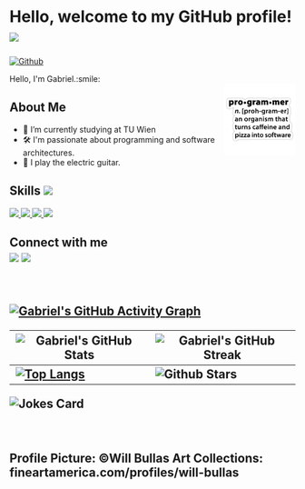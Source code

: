 <h1> Hello, welcome to my GitHub profile!  <img src = "https://raw.githubusercontent.com/MartinHeinz/MartinHeinz/master/wave.gif" width = 30px> </h1>
<p align='center'>
</p>

[![Github](https://img.shields.io/github/followers/Freyness-gd?label=Follow&style=social)](https://github.com/Freyness-gd)

<div size='20px'> Hello, I'm Gabriel.:smile: 
</div>

<img width="25%" align="right" alt="Github" src="https://raw.githubusercontent.com/Freyness-gd/Freyness-gd/master/prog.png" />
<h2> About Me </h2>



- :book: I’m currently studying at TU Wien
- :hammer_and_wrench: I'm passionate about programming and software architectures.
- :guitar: I play the electric guitar.
  

<h2> Skills <img src = "https://media2.giphy.com/media/QssGEmpkyEOhBCb7e1/giphy.gif?cid=ecf05e47a0n3gi1bfqntqmob8g9aid1oyj2wr3ds3mg700bl&rid=giphy.gif" width = 32px> </h2>
<a href= https://github.com/Freyness-gd?tab=repositories&q=&type=&language=python&sort= > <img width ='32px' src ='https://raw.githubusercontent.com/rahulbanerjee26/githubAboutMeGenerator/main/icons/python.svg'> </a>
<a href= https://github.com/Freyness-gd?tab=repositories&q=&type=&language=cpp&sort= > <img width ='32px' src ='https://raw.githubusercontent.com/rahulbanerjee26/githubAboutMeGenerator/main/icons/cpp.svg'> </a>
<a href= https://github.com/Freyness-gd?tab=repositories&q=&type=&language=java&sort= > <img width ='32px' src ='https://raw.githubusercontent.com/rahulbanerjee26/githubAboutMeGenerator/main/icons/java.svg'> </a>
<a href= https://github.com/Freyness-gd?tab=repositories&q=&type=&language=mysql&sort= > <img width ='32px' src ='https://raw.githubusercontent.com/rahulbanerjee26/githubAboutMeGenerator/main/icons/mysql.svg'> </a>

<h2> Connect with me <br>
<a href = 'https://www.linkedin.com/in/gabriel-valentin-dinu/'> <img width = '32px' align= 'center' src="https://raw.githubusercontent.com/rahulbanerjee26/githubAboutMeGenerator/main/icons/linked-in-alt.svg"/></a> 
<a href = 'https://www.github.com/Freyness-gd'> <img width = '32px' align= 'center' src="https://raw.githubusercontent.com/rahulbanerjee26/githubAboutMeGenerator/main/icons/github.svg"/></a>
  
<br>
<br>
<br>
  
[![Gabriel's GitHub Activity Graph](https://activity-graph.herokuapp.com/graph?username=Freyness-gd&theme=tokyonight)](https://git.io/praveenscience)

| ![Gabriel's GitHub Stats](https://github-readme-stats.vercel.app/api?username=Freyness-gd&show_icons=true&theme=tokyonight) | ![Gabriel's GitHub Streak](https://github-readme-streak-stats.herokuapp.com/?user=Freyness-gd&theme=tokyonight) |
| --- | --- |
| [![Top Langs](https://github-readme-stats.vercel.app/api/top-langs/?username=Freyness-gd&theme=tokyonight&exclude_repo=database-program)](https://github.com/Freyness-gd/github-readme-stats) | ![Github Stars](https://github-readme-stats.vercel.app/api?username=Freyness-gd&show_icons=true&locale=en&count_private=true&hide_rank=true&custom_title=My%20GitHub%20Stats&disable_animations=true&theme=tokyonight) |


![Jokes Card](https://readme-jokes.vercel.app/api?theme=tokyonight)

<br>
  <br>
  Profile Picture: ©Will Bullas Art Collections: fineartamerica.com/profiles/will-bullas
